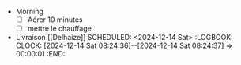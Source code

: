 - Morning
  * [ ] Aérer 10 minutes
  * [ ] mettre le chauffage
- Livraison [[Delhaize]] 
  SCHEDULED: <2024-12-14 Sat>
  :LOGBOOK:
  CLOCK: [2024-12-14 Sat 08:24:36]--[2024-12-14 Sat 08:24:37] =>  00:00:01
  :END: